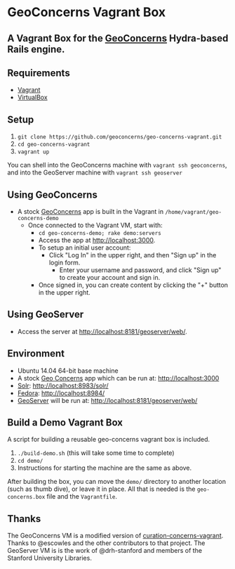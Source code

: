 # GeoConcerns Vagrant Box
## A Vagrant Box for the [GeoConcerns](https://github.com/projecthydra-labs/geo_concerns) Hydra-based Rails engine.
## Requirements

* [Vagrant](https://www.vagrantup.com/)
* [VirtualBox](https://www.virtualbox.org/)

## Setup

1. `git clone https://github.com/geoconcerns/geo-concerns-vagrant.git`
2. `cd geo-concerns-vagrant`
3. `vagrant up`

You can shell into the GeoConcerns machine with `vagrant ssh geoconcerns`, and into the GeoServer machine with `vagrant ssh geoserver`

## Using GeoConcerns

* A stock [GeoConcerns](https://github.com/projecthydra-labs/geo_concerns) app is built in the Vagrant in `/home/vagrant/geo-concerns-demo`
  * Once connected to the Vagrant VM, start with:
    * `cd geo-concerns-demo; rake demo:servers`
    * Access the app at [http://localhost:3000](http://localhost:3000).
    * To setup an initial user account:
      * Click "Log In" in the upper right, and then "Sign up" in the login form.
        * Enter your username and password, and click "Sign up" to create your account and sign in.
	* Once signed in, you can create content by clicking the "+" button in the upper right.

## Using GeoServer
* Access the server at [http://localhost:8181/geoserver/web/](http://localhost:8181/geoserver/web/).

## Environment

* Ubuntu 14.04 64-bit base machine
* A stock [Geo Concerns](https://github.com/projecthydra-labs/geo_concerns) app which can be run at: [http://localhost:3000](http://localhost:3000)
* [Solr](http://lucene.apache.org/solr/): [http://localhost:8983/solr/](http://localhost:8983/solr/)
* [Fedora](http://fedorarepository.org/): [http://localhost:8984/](http://localhost:8984/)
* [GeoServer](http://geoserver.org/) will be run at: [http://localhost:8181/geoserver/web/](http://localhost:8181/geoserver/web/)

## Build a Demo Vagrant Box
A script for building a reusable geo-concerns vagrant box is included.

1. `./build-demo.sh` (this will take some time to complete)
2. `cd demo/`
3. Instructions for starting the machine are the same as above.

After building the box, you can move the `demo/` directory to another location (such as thumb dive), or leave it in place. All that is needed is the `geo-concerns.box` file and the `Vagrantfile`.

## Thanks

The GeoConcerns VM is a modified version of [curation-concerns-vagrant](https://github.com/projecthydra-labs/curation-concerns-vagrant). Thanks to @escowles and the other contributors to that project.  The GeoServer VM is is the work of @drh-stanford and members of the Stanford University Libraries.
